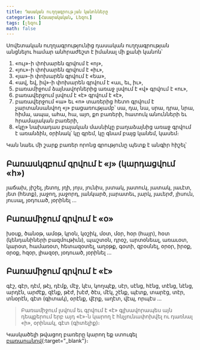 ```yaml
---
title: Դասական ուղղագրության կանոնները
categories: [Հասարակական, Լեզու]
tags: [լեզու]
math: false
---
```


Սովետական ուղղագրությունից դասական ուղղագրության անցնելու համար անհրաժեշտ է իմանալ մի քանի կանոն՝

1. «ույ»-ի փոխարեն գրվում է «ոյ»,
2. «յու»-ի փոխարեն գրվում է «իւ»,
3. «յա»-ի փոխարեն գրվում է «եա»,
4. «ավ, եվ, իվ»-ի փոխարեն գրվում է «աւ, եւ, իւ»,
5. բառամիջում ձայնավորներից առաջ լսվում է «վ» գրվում է «ու»,
6. բառավերջում լսվում է «է» գրվում է «է»,
7. բառավերջում «ա» եւ «ո» տառերից հետո գրվում է չարտանսանվող «յ» բացառությամբ՝ սա, դա, նա, սրա, դրա, նրա, հիմա, ապա, ահա, հա, այո, քո բառերի, հատուկ անունների եւ հրամայական բառերի,
8. «կը» նախադաս բայական մասնիկը բաղաձայնից առաջ գրվում է առանձին, օրինակ՝ կը գրեմ, կը գնամ բայց կանեմ, կասեմ։

Կան նաեւ մի շարք բառեր որոնց գրությունը պետք է անգիր հիշել՝

## Բառասկզբում գրվում է «յ» (կարդացվում «հ»)

յաճախ, յիշել, յետոյ, յղի, յոյս, յունիս, յստակ, յատուկ, յատակ, յաւէտ, յետ (հետք), յաջող, յաջորդ, յանկարծ, յարատեւ, յարկ, յաւերժ, յիսուն, յուսալ, յօդուած, յօրինել …

## Բառամիջում գրվում է «օ»

խօսք, ծանօթ, ամօթ, կրօն, կօշիկ, մօտ, մօր, հօր (հայր), հօտ (կենդանիների բազմութիւն), պաշտօն, դրօշ, արտօնեալ, առաւօտ, կարօտ, համառօտ, հետազօտել, աղօթք, գօտի, զբօսնել, օրօր, իրօք, օրօք, հզօր, լիազօր, յօդուած, յօրինել …

## Բառամիջում գրվում է «է»

գէշ, գէր, դէմ, թէյ, դէմք, մէջ, կէս, կողպէք, սէր, սէնց, հէնց, տէնց, նէնց, արդէն, արժէք, զէնք, թէժ, խէժ, ծէս, մէկ, շէնք, պէտք, տարէց, տէր, տնօրէն, գէտ (գիտակ), օրէնք, վէրք, աղէտ, վէպ, որպէս …

> Բառամիջում լսվում եւ գրվում է «է» գլխավորապես այն դեպքերում երբ այդ «է»-ն կարող է հնչյունափոխվել ու դառնալ «ի», օրինակ, գէտ (գիտելիք)։

Կասկածելի թվացող բառերը կարող եք ստուգել [բառարանով](https://բառարան.հայ/){:target="\_blank"}։
